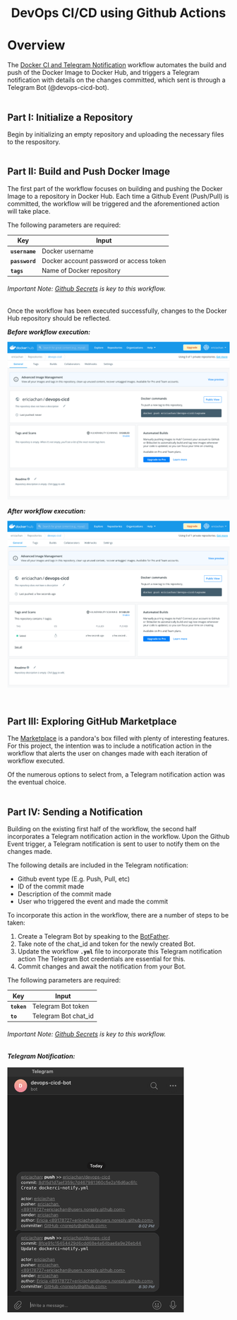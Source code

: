 <h1 align="center">DevOps CI/CD using Github Actions</h1>

# Overview <br>

The [Docker CI and Telegram Notification](https://github.com/ericiachan/devops-cicd/actions/workflows/dockerci-notify.yml) workflow automates the build and push of the Docker Image to Docker Hub, and triggers a Telegram notification with details on the changes committed, which sent is through a Telegram Bot (@devops-cicd-bot). 
<br>
<br>
## Part I: Initialize a Repository 
Begin by initializing an empty repository and uploading the necessary files to the respository. 
<br>
<br>
## Part II: Build and Push Docker Image 
The first part of the workflow focuses on building and pushing the Docker Image to a repository in Docker Hub. Each time a Github Event (Push/Pull) is committed, the workflow will be triggered and the aforementioned action will take place. 

The following parameters are required:

| Key                    | Input                                    | 
| ---------------------- |------------------------------------------| 
| <b>`username`</b>      | Docker username                          | 
| <b>`password`</b>      | Docker account password or access token  |
| <b>`tags`</b>          | Name of Docker repository                | 


###### <i>Important Note: [Github Secrets](https://docs.github.com/en/actions/security-guides/encrypted-secrets) is key to this workflow.</i> <br>

Once the workflow has been executed successfully, changes to the Docker Hub repository should be reflected.

**_Before workflow execution:_**

![](docker-empty-repository.png)

**_After workflow execution:_**

![](docker-push-success.png)

<br>

## Part III: Exploring GitHub Marketplace
The [Marketplace](https://github.com/marketplace) is a pandora's box filled with plenty of interesting features. For this project, the intention was to include a notification action in the workflow that alerts the user on changes made with each iteration of workflow executed.

Of the numerous options to select from, a Telegram notification action was the eventual choice. 
<br>
<br>
## Part IV: Sending a Notification 
Building on the existing first half of the workflow, the second half incorporates a Telegram notification action in the workflow. Upon the Github Event trigger, a Telegram notification is sent to user to notify them on the changes made. 

The following details are included in the Telegram notification:
  * Github event type (E.g. Push, Pull, etc)
  * ID of the commit made
  * Description of the commit made
  * User who triggered the event and made the commit

To incorporate this action in the workflow, there are a number of steps to be taken:
1. Create a Telegram Bot by speaking to the [BotFather](https://t.me/botfather). 
2. Take note of the chat_id and token for the newly created Bot.
3. Update the workflow <b>`.yml`</b> file to incorporate this Telegram notification action The Telegram Bot credentials are essential for this. 
4. Commit changes and await the notification from your Bot.

The following parameters are required:

| Key            | Input                | 
| ---------------|----------------------| 
| <b>`token`</b> | Telegram Bot token   |
| <b>`to`</b>    | Telegram Bot chat_id |


###### <i>Important Note: [Github Secrets](https://docs.github.com/en/actions/security-guides/encrypted-secrets) is key to this workflow.</i> <br>

**_Telegram Notification:_**<br>
<br>
<img src="devops-cicd-bot.png" width="400">





